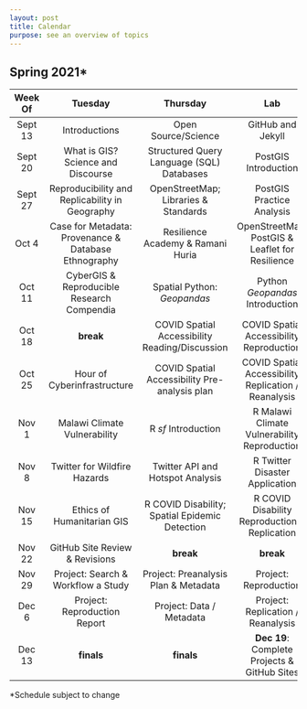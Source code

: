 ```yaml
---
layout: post
title: Calendar
purpose: see an overview of topics
---
```


## Spring 2021*

Week Of | Tuesday | Thursday | Lab
:-----: | :-----: | :------: | :-:
Sept 13 | Introductions | Open Source/Science | GitHub and Jekyll
Sept 20 | What is GIS? Science and Discourse | Structured Query Language (SQL) Databases | PostGIS Introduction
Sept 27 | Reproducibility and Replicability in Geography | OpenStreetMap; Libraries & Standards | PostGIS Practice Analysis
Oct 4 | Case for Metadata: Provenance &  Database Ethnography | Resilience Academy & Ramani Huria | OpenStreetMap, PostGIS & Leaflet for Resilience
Oct 11 | CyberGIS & Reproducible Research Compendia | Spatial Python: *Geopandas* | Python *Geopandas* Introduction
Oct 18 | **break** | COVID Spatial Accessibility Reading/Discussion | COVID Spatial Accessibility Reproduction
Oct 25 | Hour of Cyberinfrastructure | COVID Spatial Accessibility Pre-analysis plan | COVID Spatial Accessibility Replication / Reanalysis
Nov 1 | Malawi Climate Vulnerability | R *sf* Introduction | R Malawi Climate Vulnerability Reproduction
Nov 8 | Twitter for Wildfire Hazards | Twitter API and Hotspot Analysis | R Twitter Disaster Application
Nov 15 | Ethics of Humanitarian GIS | R COVID Disability; Spatial Epidemic Detection | R COVID Disability Reproduction & Replication
Nov 22 | GitHub Site Review & Revisions | **break** | **break**
Nov 29 | Project: Search & Workflow a Study | Project: Preanalysis Plan & Metadata | Project: Reproduction
Dec 6 | Project: Reproduction Report | Project: Data / Metadata | Project: Replication / Reanalysis
Dec 13 | **finals** | **finals** | **Dec 19**: Complete Projects & GitHub Sites

*Schedule subject to change

